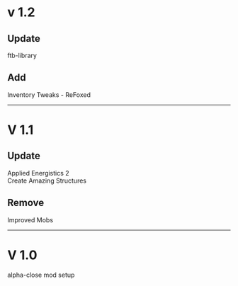 # v 1.2
## Update
ftb-library   

## Add
Inventory Tweaks - ReFoxed   

***

# V 1.1
## Update
Applied Energistics 2   
Create Amazing Structures

## Remove
Improved Mobs   

***

# V 1.0
alpha-close mod setup
